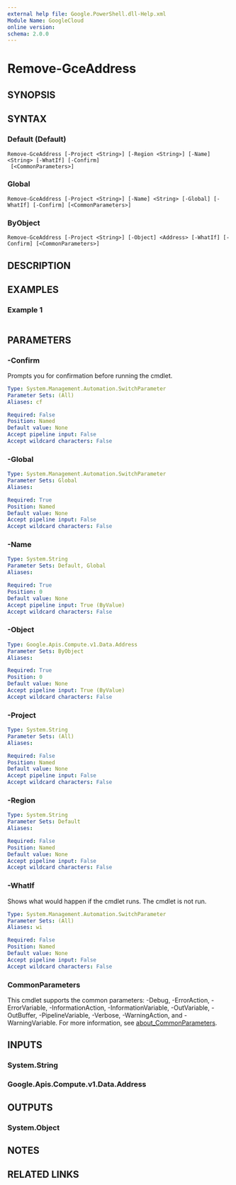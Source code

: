 ```yaml
---
external help file: Google.PowerShell.dll-Help.xml
Module Name: GoogleCloud
online version:
schema: 2.0.0
---
```


# Remove-GceAddress

## SYNOPSIS


## SYNTAX

### Default (Default)
```
Remove-GceAddress [-Project <String>] [-Region <String>] [-Name] <String> [-WhatIf] [-Confirm]
 [<CommonParameters>]
```

### Global
```
Remove-GceAddress [-Project <String>] [-Name] <String> [-Global] [-WhatIf] [-Confirm] [<CommonParameters>]
```

### ByObject
```
Remove-GceAddress [-Project <String>] [-Object] <Address> [-WhatIf] [-Confirm] [<CommonParameters>]
```

## DESCRIPTION


## EXAMPLES

### Example 1
```powershell

```



## PARAMETERS

### -Confirm
Prompts you for confirmation before running the cmdlet.

```yaml
Type: System.Management.Automation.SwitchParameter
Parameter Sets: (All)
Aliases: cf

Required: False
Position: Named
Default value: None
Accept pipeline input: False
Accept wildcard characters: False
```

### -Global


```yaml
Type: System.Management.Automation.SwitchParameter
Parameter Sets: Global
Aliases:

Required: True
Position: Named
Default value: None
Accept pipeline input: False
Accept wildcard characters: False
```

### -Name


```yaml
Type: System.String
Parameter Sets: Default, Global
Aliases:

Required: True
Position: 0
Default value: None
Accept pipeline input: True (ByValue)
Accept wildcard characters: False
```

### -Object


```yaml
Type: Google.Apis.Compute.v1.Data.Address
Parameter Sets: ByObject
Aliases:

Required: True
Position: 0
Default value: None
Accept pipeline input: True (ByValue)
Accept wildcard characters: False
```

### -Project


```yaml
Type: System.String
Parameter Sets: (All)
Aliases:

Required: False
Position: Named
Default value: None
Accept pipeline input: False
Accept wildcard characters: False
```

### -Region


```yaml
Type: System.String
Parameter Sets: Default
Aliases:

Required: False
Position: Named
Default value: None
Accept pipeline input: False
Accept wildcard characters: False
```

### -WhatIf
Shows what would happen if the cmdlet runs.
The cmdlet is not run.

```yaml
Type: System.Management.Automation.SwitchParameter
Parameter Sets: (All)
Aliases: wi

Required: False
Position: Named
Default value: None
Accept pipeline input: False
Accept wildcard characters: False
```

### CommonParameters
This cmdlet supports the common parameters: -Debug, -ErrorAction, -ErrorVariable, -InformationAction, -InformationVariable, -OutVariable, -OutBuffer, -PipelineVariable, -Verbose, -WarningAction, and -WarningVariable. For more information, see [about_CommonParameters](http://go.microsoft.com/fwlink/?LinkID=113216).

## INPUTS

### System.String

### Google.Apis.Compute.v1.Data.Address

## OUTPUTS

### System.Object
## NOTES

## RELATED LINKS
